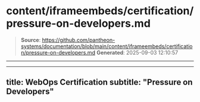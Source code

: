 # content/iframeembeds/certification/pressure-on-developers.md

> **Source**: https://github.com/pantheon-systems/documentation/blob/main/content/iframeembeds/certification/pressure-on-developers.md
> **Generated**: 2025-09-03 12:10:57

---

---
title: WebOps Certification
subtitle: "Pressure on Developers"
---

<Partial file="certification-guide/pressure-on-developers.md" />
